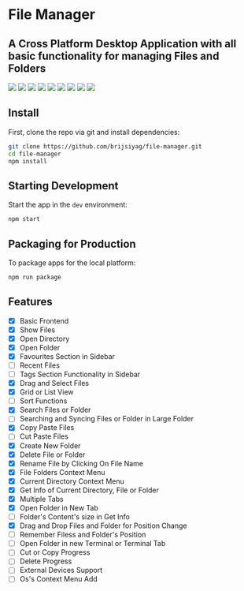 # File Manager

## A Cross Platform Desktop Application with all basic functionality for managing Files and Folders

<img src="https://img.shields.io/badge/Electron-2B2E3A?style=for-the-badge&logo=electron&logoColor=9FEAF9"/> <img src="https://img.shields.io/badge/TypeScript-007ACC?style=for-the-badge&logo=typescript&logoColor=white"/> <img src="https://img.shields.io/badge/Node.js-339933?style=for-the-badge&logo=nodedotjs&logoColor=white"/> <img src="https://img.shields.io/badge/React-20232A?style=for-the-badge&logo=react&logoColor=61DAFB"/> <img src="https://img.shields.io/badge/Material--UI-0081CB?style=for-the-badge&logo=material-ui&logoColor=white"/> <img src="https://img.shields.io/badge/Redux-593D88?style=for-the-badge&logo=redux&logoColor=white"/> <img src="https://img.shields.io/badge/Webpack-8DD6F9?style=for-the-badge&logo=Webpack&logoColor=white"/> <img src="https://img.shields.io/badge/mac%20os-000000?style=for-the-badge&logo=apple&logoColor=white"/> <img src="https://img.shields.io/badge/Apple-Apple_Silicon-FFFFFF?style=for-the-badge&logo=apple&logoColor=white">

<div align="center">
</div>

## Install

First, clone the repo via git and install dependencies:

```bash
git clone https://github.com/brijsiyag/file-manager.git
cd file-manager
npm install
```

## Starting Development

Start the app in the `dev` environment:

```bash
npm start
```

## Packaging for Production

To package apps for the local platform:

```bash
npm run package
```

## Features

- [x] Basic Frontend
- [x] Show Files
- [x] Open Directory
- [x] Open Folder
- [x] Favourites Section in Sidebar
- [ ] Recent Files
- [ ] Tags Section Functionality in Sidebar
- [x] Drag and Select Files
- [x] Grid or List View
- [ ] Sort Functions
- [x] Search Files or Folder
- [ ] Searching and Syncing Files or Folder in Large Folder
- [x] Copy Paste Files
- [ ] Cut Paste Files
- [x] Create New Folder
- [x] Delete File or Folder
- [x] Rename File by Clicking On File Name
- [x] File Folders Context Menu
- [x] Current Directory Context Menu
- [x] Get Info of Current Directory, File or Folder
- [x] Multiple Tabs
- [x] Open Folder in New Tab
- [ ] Folder's Content's size in Get Info
- [x] Drag and Drop Files and Folder for Position Change
- [ ] Remember Filess and Folder's Position
- [ ] Open Folder in new Terminal or Terminal Tab
- [ ] Cut or Copy Progress
- [ ] Delete Progress
- [ ] External Devices Support
- [ ] Os's Context Menu Add
